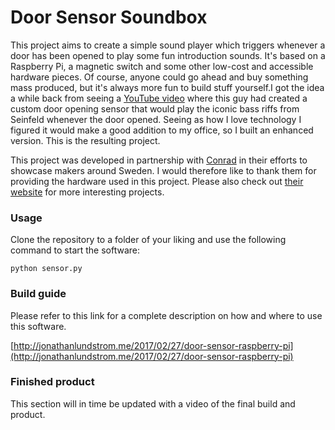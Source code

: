 # Door Sensor Soundbox

This project aims to create a simple sound player which triggers whenever a door has been opened to play some fun introduction sounds. It's based on a Raspberry Pi, a magnetic switch and some other low-cost and accessible hardware pieces. Of course, anyone could go ahead and buy something mass produced, but it's always more fun to build stuff yourself.I got the idea a while back from seeing a [YouTube video](https://www.youtube.com/watch?v=j8D8YjgnGR4) where this guy had created a custom door opening sensor that would play the iconic bass riffs from Seinfeld whenever the door opened. Seeing as how I love technology I figured it would make a good addition to my office, so I built an enhanced version. This is the resulting project.

This project was developed in partnership with [Conrad](https://www.conrad.se/) in their efforts to showcase makers around Sweden. I would therefore like to thank them for providing the hardware used in this project. Please also check out [their website](http://tekkie.se/) for more interesting projects.

### Usage
Clone the repository to a folder of your liking and use the following command to start the software:

    python sensor.py
    
### Build guide
Please refer to this link for a complete description on how and where to use this software.

[http://jonathanlundstrom.me/2017/02/27/door-sensor-raspberry-pi](http://jonathanlundstrom.me/2017/02/27/door-sensor-raspberry-pi)

### Finished product
This section will in time be updated with a video of the final build and product.